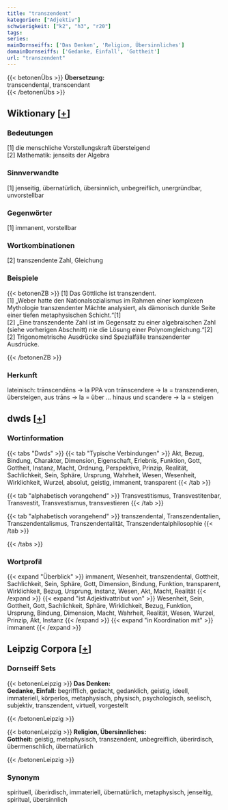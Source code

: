 ```yaml
---
title: "transzendent"
kategorien: ["Adjektiv"]
schwierigkeit: ["k2", "h3", "r20"]
tags:
series:
mainDornseiffs: ['Das Denken', 'Religion, Übersinnliches']
domainDornseiffs: ['Gedanke, Einfall', 'Gottheit']
url: "transzendent"
---
```


{{< betonenÜbs >}}
**Übersetzung:**  
transcendental, transcendant  
{{< /betonenÜbs >}}

## Wiktionary [[+](https://de.wiktionary.org/wiki/transzendent)]

### Bedeutungen
[1] die menschliche Vorstellungskraft übersteigend  
[2] Mathematik: jenseits der Algebra  

### Sinnverwandte
[1] jenseitig, übernatürlich, übersinnlich, unbegreiflich, unergründbar, unvorstellbar  

### Gegenwörter
[1] immanent, vorstellbar  

### Wortkombinationen
[2] transzendente Zahl, Gleichung  

### Beispiele
{{< betonenZB >}}
[1] Das Göttliche ist transzendent.  
[1] „Weber hatte den Nationalsozialismus im Rahmen einer komplexen Mythologie transzendenter Mächte analysiert, als dämonisch dunkle Seite einer tiefen metaphysischen Schicht.“[1]  
[2] „Eine transzendente Zahl ist im Gegensatz zu einer algebraischen Zahl (siehe vorherigen Abschnitt) nie die Lösung einer Polynomgleichung.“[2]  
[2] Trigonometrische Ausdrücke sind Spezialfälle transzendenter Ausdrücke.  

{{< /betonenZB >}}
### Herkunft
lateinisch: trānscendēns → la PPA von trānscendere → la = transzendieren, übersteigen, aus trāns → la = über … hinaus und scandere → la = steigen  



## dwds [[+](https://www.dwds.de/wb/transzendent)]

### Wortinformation
{{< tabs "Dwds" >}}
{{< tab "Typische Verbindungen" >}}
Akt, Bezug, Bindung, Charakter, Dimension, Eigenschaft, Erlebnis, Funktion, Gott, Gottheit, Instanz, Macht, Ordnung, Perspektive, Prinzip, Realität, Sachlichkeit, Sein, Sphäre, Ursprung, Wahrheit, Wesen, Wesenheit, Wirklichkeit, Wurzel, absolut, geistig, immanent, transparent
{{< /tab >}}

{{< tab "alphabetisch vorangehend" >}}
Transvestitismus, Transvestitenbar, Transvestit, Transvestismus, transvestieren
{{< /tab >}}

{{< tab "alphabetisch vorangehend" >}}
transzendental, Transzendentalien, Transzendentalismus, Transzendentalität, Transzendentalphilosophie
{{< /tab >}}

{{< /tabs >}}

### Wortprofil
{{< expand "Überblick" >}} immanent, Wesenheit, transzendental, Gottheit, Sachlichkeit, Sein, Sphäre, Gott, Dimension, Bindung, Funktion, transparent, Wirklichkeit, Bezug, Ursprung, Instanz, Wesen, Akt, Macht, Realität {{< /expand >}}
{{< expand "ist Adjektivattribut von" >}} Wesenheit, Sein, Gottheit, Gott, Sachlichkeit, Sphäre, Wirklichkeit, Bezug, Funktion, Ursprung, Bindung, Dimension, Macht, Wahrheit, Realität, Wesen, Wurzel, Prinzip, Akt, Instanz {{< /expand >}}
{{< expand "in Koordination mit" >}} immanent {{< /expand >}}

## Leipzig Corpora [[+](https://corpora.uni-leipzig.de/en/res?word=transzendent&corpusId=deu_newscrawl-public_2018)]

### Dornseiff Sets
{{< betonenLeipzig >}}
**Das Denken:**  
**Gedanke, Einfall:** begrifflich, gedacht, gedanklich, geistig, ideell, immateriell, körperlos, metaphysisch, physisch, psychologisch, seelisch, subjektiv, transzendent, virtuell, vorgestellt  

{{< /betonenLeipzig >}}


{{< betonenLeipzig >}}
**Religion, Übersinnliches:**  
**Gottheit:** geistig, metaphysisch, transzendent, unbegreiflich, überirdisch, übermenschlich, übernatürlich  

{{< /betonenLeipzig >}}

### Synonym
spirituell, überirdisch, immateriell, übernatürlich, metaphysisch, jenseitig, spiritual, übersinnlich

